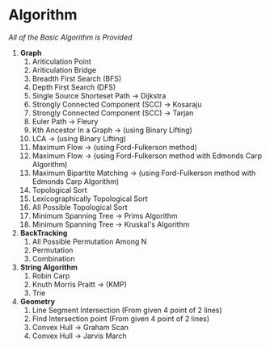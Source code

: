   # Algorithm
*All of the Basic Algorithm is Provided*
<ol>
 <li> <b>Graph</b>
<ol>
  <li> Ariticulation Point </li>
  <li> Ariticulation Bridge </li>
  <li> Breadth First Search (BFS) </li>  
  <li> Depth First Search (DFS) </li>
  <li> Single Source Shorteset Path -> Dijkstra </li>
  <li> Strongly Connected Component (SCC) -> Kosaraju </li>  
  <li> Strongly Connected Component (SCC) -> Tarjan </li>  
  <li> Euler Path -> Fleury  </li> 
  <li> Kth Ancestor In a Graph -> (using Binary Lifting) </li>
  <li> LCA -> (using Binary Lifting) </li> 
  <li> Maximum Flow -> (using Ford-Fulkerson method) </li>
  <li> Maximum Flow -> (using Ford-Fulkerson method with Edmonds Carp Algorithm) </li>
  <li> Maximum Bipartite Matching -> (using Ford-Fulkerson method with Edmonds Carp Algorithm) </li>
  <li> Topological Sort </li>
  <li> Lexicographically Topological Sort </li>
  <li> All Possible Topological Sort </li>
  <li> Minimum Spanning Tree -> Prims Algorithm </li>
  <li> Minimum Spanning Tree -> Kruskal's Algorithm </li>
 </ol>
  </li>
  <li> <b> BackTracking </b>
  <ol>
  <li> All Possible Permutation Among N </li>
  <li> Permutation </li>
  <li> Combination </li>  
 </ol> 
  </li>
  <li> <b> String Algorithm </b>
  <ol>
  <li> Robin Carp </li>
  <li> Knuth Morris Praitt -> (KMP) </li>
  <li> Trie </li>
 </ol> 
  </li>
  <li> <b> Geometry </b>
    <ol> 
      <li> Line Segment Intersection (From given 4 point of 2 lines) </li>
      <li> Find Intersection point (From given 4 point of 2 lines) </li>
      <li> Convex Hull -> Graham Scan </li>
      <li> Convex Hull -> Jarvis March </li>
    </ol>
  </li>
  </ol>

